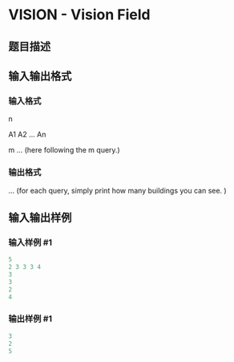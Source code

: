 # VISION - Vision Field

## 题目描述

## 输入输出格式

### 输入格式

n

A1 A2 ... An

m ... (here following the m query.)

### 输出格式

... (for each query, simply print how many buildings you can see. )

## 输入输出样例

### 输入样例 #1

```cpp
5
2 3 3 3 4
3
3
2
4
```


### 输出样例 #1

```cpp
3
2
5
```


